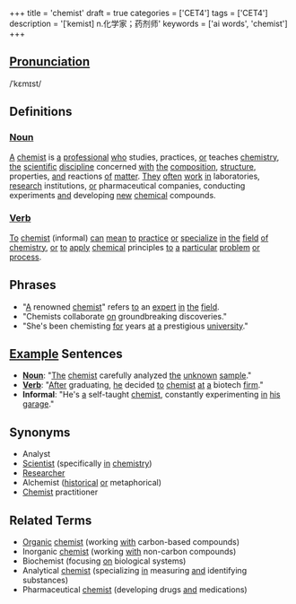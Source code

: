 +++
title = 'chemist'
draft = true
categories = ['CET4']
tags = ['CET4']
description = '[ˈkemist] n.化学家；药剂师'
keywords = ['ai words', 'chemist']
+++

## [Pronunciation](/en/post/pronunciation/)
/ˈkɛmɪst/

## Definitions
### [Noun](/en/post/noun/)
[A](/en/post/a/) [chemist](/en/post/chemist/) is [a](/en/post/a/) [professional](/en/post/professional/) [who](/en/post/who/) studies, practices, [or](/en/post/or/) teaches [chemistry](/en/post/chemistry/), [the](/en/post/the/) [scientific](/en/post/scientific/) [discipline](/en/post/discipline/) concerned [with](/en/post/with/) [the](/en/post/the/) [composition](/en/post/composition/), [structure](/en/post/structure/), properties, [and](/en/post/and/) reactions [of](/en/post/of/) [matter](/en/post/matter/). [They](/en/post/they/) [often](/en/post/often/) [work](/en/post/work/) [in](/en/post/in/) laboratories, [research](/en/post/research/) institutions, [or](/en/post/or/) pharmaceutical companies, conducting experiments [and](/en/post/and/) developing [new](/en/post/new/) [chemical](/en/post/chemical/) compounds.

### [Verb](/en/post/verb/)
[To](/en/post/to/) [chemist](/en/post/chemist/) (informal) [can](/en/post/can/) [mean](/en/post/mean/) [to](/en/post/to/) [practice](/en/post/practice/) [or](/en/post/or/) [specialize](/en/post/specialize/) [in](/en/post/in/) [the](/en/post/the/) [field](/en/post/field/) [of](/en/post/of/) [chemistry](/en/post/chemistry/), [or](/en/post/or/) [to](/en/post/to/) [apply](/en/post/apply/) [chemical](/en/post/chemical/) principles [to](/en/post/to/) [a](/en/post/a/) [particular](/en/post/particular/) [problem](/en/post/problem/) [or](/en/post/or/) [process](/en/post/process/).

## Phrases
- "[A](/en/post/a/) renowned [chemist](/en/post/chemist/)" refers [to](/en/post/to/) an [expert](/en/post/expert/) [in](/en/post/in/) [the](/en/post/the/) [field](/en/post/field/).
- "Chemists collaborate [on](/en/post/on/) groundbreaking discoveries."
- "She's been chemisting [for](/en/post/for/) years [at](/en/post/at/) [a](/en/post/a/) prestigious [university](/en/post/university/)."

## [Example](/en/post/example/) Sentences
- **[Noun](/en/post/noun/)**: "[The](/en/post/the/) [chemist](/en/post/chemist/) carefully analyzed [the](/en/post/the/) [unknown](/en/post/unknown/) [sample](/en/post/sample/)."
- **[Verb](/en/post/verb/)**: "[After](/en/post/after/) graduating, [he](/en/post/he/) decided [to](/en/post/to/) [chemist](/en/post/chemist/) [at](/en/post/at/) [a](/en/post/a/) biotech [firm](/en/post/firm/)."
- **Informal**: "He's [a](/en/post/a/) self-taught [chemist](/en/post/chemist/), constantly experimenting [in](/en/post/in/) [his](/en/post/his/) [garage](/en/post/garage/)."

## Synonyms
- Analyst
- [Scientist](/en/post/scientist/) (specifically [in](/en/post/in/) [chemistry](/en/post/chemistry/))
- [Researcher](/en/post/researcher/)
- Alchemist ([historical](/en/post/historical/) [or](/en/post/or/) metaphorical)
- [Chemist](/en/post/chemist/) practitioner

## Related Terms
- [Organic](/en/post/organic/) [chemist](/en/post/chemist/) (working [with](/en/post/with/) carbon-based compounds)
- Inorganic [chemist](/en/post/chemist/) (working [with](/en/post/with/) non-carbon compounds)
- Biochemist (focusing [on](/en/post/on/) biological systems)
- Analytical [chemist](/en/post/chemist/) (specializing [in](/en/post/in/) measuring [and](/en/post/and/) identifying substances)
- Pharmaceutical [chemist](/en/post/chemist/) (developing drugs [and](/en/post/and/) medications)
